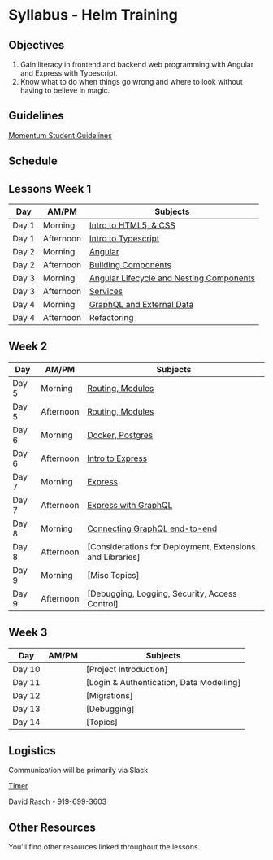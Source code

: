 # Syllabus - Helm Training

## Objectives

1. Gain literacy in frontend and backend web programming with Angular and Express with Typescript.
2. Know what to do when things go wrong and where to look without having to believe in magic.

## Guidelines

[Momentum Student Guidelines](guidelines.md)

## Schedule

## Lessons Week 1

| Day | AM/PM | Subjects|
| --- | --- |--- |
| Day 1  | Morning | [Intro to HTML5, & CSS](html5.md) |
| Day 1  | Afternoon | [Intro to Typescript](typescript.md) |
| Day 2  | Morning | [Angular](angular.md) |
| Day 2  | Afternoon | [Building Components](angular.md) |
| Day 3  | Morning | [Angular Lifecycle and Nesting Components](angular2.md) |
| Day 3  | Afternoon | [Services](angular2.md) |
| Day 4  | Morning | [GraphQL and External Data](graphql.md) |
| Day 4  | Afternoon | Refactoring |

## Week 2

| Day | AM/PM | Subjects|
| --- | --- |--- |
| Day 5 | Morning | [Routing, Modules](angular3.md) |
| Day 5 | Afternoon | [Routing, Modules](angular3.md) |
| Day 6 | Morning | [Docker, Postgres](docker.md) |
| Day 6 | Afternoon | [Intro to Express](express.md) |
| Day 7 | Morning | [Express](express.md) |
| Day 7 | Afternoon | [Express with GraphQL](express.md) |
| Day 8 | Morning | [Connecting GraphQL end-to-end](express.md) |
| Day 8 | Afternoon | [Considerations for Deployment, Extensions and Libraries] |
| Day 9 | Morning |  [Misc Topics] |
| Day 9 | Afternoon | [Debugging, Logging, Security, Access Control] |

## Week 3

| Day | AM/PM | Subjects|
| --- | --- |--- |
| Day 10 | | [Project Introduction] |
| Day 11 | | [Login & Authentication, Data Modelling] |
| Day 12 | | [Migrations] |
| Day 13 | | [Debugging] |
| Day 14 | | [Topics] |

## Logistics

Communication will be primarily via Slack

[Timer](https://cuckoo.team/momentum-helm)

David Rasch - 919-699-3603

## Other Resources

You'll find other resources linked throughout the lessons.
